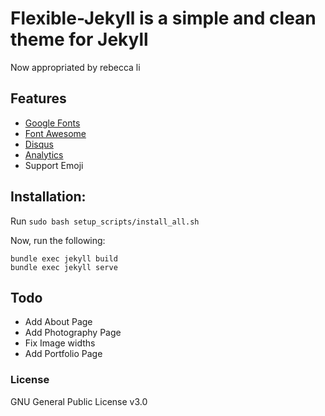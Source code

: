 # Flexible-Jekyll is a simple and clean theme for Jekyll

Now appropriated by rebecca li

## Features

- [Google Fonts](https://fonts.google.com/)
- [Font Awesome](http://fontawesome.io/)
- [Disqus](https://disqus.com/)
- [Analytics](https://analytics.google.com/analytics/web/)
- Support Emoji

## Installation:
Run `sudo bash setup_scripts/install_all.sh`

Now, run the following:

```
bundle exec jekyll build
bundle exec jekyll serve
```

## Todo

* Add About Page
* Add Photography Page
* Fix Image widths
* Add Portfolio Page

### License

GNU General Public License v3.0
